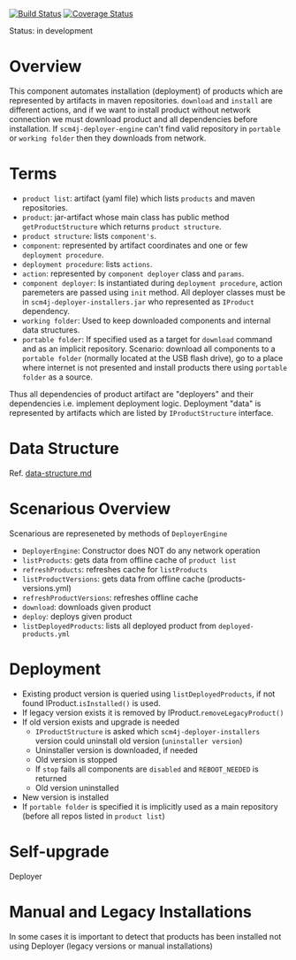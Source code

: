 [![Build Status](https://travis-ci.org/scm4j/scm4j-deployer-engine.svg?branch=master)](https://travis-ci.org/scm4j/scm4j-deployer-engine)
[![Coverage Status](https://coveralls.io/repos/github/scm4j/scm4j-deployer-engine/badge.svg?branch=master)](https://coveralls.io/github/scm4j/scm4j-deployer-engine?branch=master)

Status: in development


# Overview
This component automates installation (deployment) of products which are represented by artifacts in maven repositories. `download` and `install` are different actions, and if we want to install product without network connection we must download product and all dependencies before installation. If `scm4j-deployer-engine` can't find valid repository in `portable` or `working folder` then they downloads from network.

# Terms

- `product list`: artifact (yaml file) which lists `products` and maven repositories.
- `product`: jar-artifact whose main class has public method `getProductStructure` which returns  `product structure`.
- `product structure`: lists `component's`.
- `component`: represented by  artifact coordinates and one or few `deployment procedure`.
- `deployment procedure`: lists `actions`.
- `action`: represented by `component deployer` class and `params`. 
- `component deployer`: Is instantiated during `deployment procedure`, action paremeters are passed using `init` method. All deployer classes must be in `scm4j-deployer-installers.jar` who represented as `IProduct` dependency.
- `working folder`: Used to keep downloaded components and internal data structures.
- `portable folder`:  If specified used as a target for `download` command and as an implicit repository. Scenario: download all components to a `portable folder` (normally located at the USB flash drive), go to a place where internet is not presented and install products there using `portable folder` as a source.

Thus all dependencies of product artifact are "deployers" and their dependencies i.e. implement deployment  logic. Deployment "data" is represented by artifacts which are listed by `IProductStructure` interface.

# Data Structure

Ref. [data-structure.md](data-structure.md)

# Scenarious Overview

Scenarious are represeneted by methods of `DeployerEngine`

- `DeployerEngine`: Constructor does NOT do any network operation
- `listProducts`: gets data from offline cache of `product list`
- `refreshProducts`: refreshes cache for `listProducts`
- `listProductVersions`: gets data from offline cache (products-versions.yml)
- `refreshProductVersions`: refreshes offline cache
- `download`: downloads given product
- `deploy`: deploys given product
- `listDeployedProducts`: lists all deployed product from `deployed-products.yml`

# Deployment

- Existing product version is queried using `listDeployedProducts`, if not found  IProduct.`isInstalled()` is used.
- If legacy version exists it is removed by IProduct.`removeLegacyProduct()`
- If old version exists and upgrade is needed
  - `IProductStructure` is asked which `scm4j-deployer-installers` version could uninstall old version (`uninstaller version`)
  - Uninstaller version is downloaded, if needed
  - Old version is stopped
  - If `stop` fails all components are `disabled` and `REBOOT_NEEDED` is returned
  - Old version uninstalled
- New version is installed
- If `portable folder` is specified it is implicitly used as a main repository (before all repos listed in `product list`)

# Self-upgrade

Deployer

# Manual and Legacy Installations

In some cases it is important to detect that products has been installed not using Deployer (legacy versions or manual installations)
